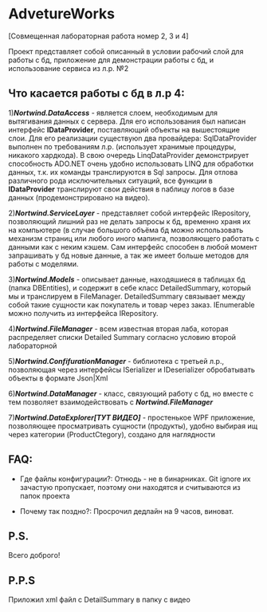 # AdvetureWorks

[Совмещенная лабораторная работа номер 2, 3 и 4]

Проект представляет собой описанный в условии рабочий слой для работы с бд, приложение для демонстрации работы с бд, и использование сервиса из л.р. №2

## Что касается работы с бд в л.р 4:

  1)***Nortwind.DataAccess*** - является слоем, необходимым для вытягивания данных с сервера. Для его использования был написан интерфейс **IDataProvider**,
 поставляющий объекты на вышестоящие слои. Для его реализации существуюn два провайдера: SqlDataProvider выполнен по требованиям л.р. (использует хранимые процедуры, никакого хардкода).
 В свою очередь LinqDataProvider демонстрирует способность ADO.NET очень удобно использовать LINQ для обработки данных, т.к. их команды транслируются в Sql запросы. Для отлова различного
 рода исключительных ситуаций, все функции в **IDataProvider** транслируют свои действия в nаблицу логов в базе данных (продемонстрировано на видео).
 
  2)***Nortwind.ServiceLayer*** - представляет собой интерфейс IRepository, позволяющий лишний раз не делать запросы к бд, временно храня их на компьютере (в случае большого объёма
 бд можно использовать механизм страниц или любого иного мапинга, позволяющего работать с данными как с неким кэшем. Сам интерфейс способен в любой момент запрашивать у бд новые данные,
 а так же имеет больше методов для работы с моделями.
  
  3)***Nortwind.Models*** - описывает данные, находяшиеся в таблицах бд (папка DBEntities), и содержит в себе класс DetailedSummary, который мы и транслируем в FileManager.
 DetailedSummary связывает между собой такие сущности как покупатель и товар через заказ. IEnumerable<DetailedSummary> можно получить из интерфейса IRepository.
 
  4)***Nortwind.FileManager*** - всем известная вторая лаба, которая распределяет списки Detailed Summary согласно условию второй лабораторной
  
  5)***Nortwind.ConfifurationManager*** - библиотека с третьей л.р., позволяющая через интерфейсы ISerializer и IDeserializer обробатывать объекты в формате Json|Xml
  
  6)***Nortwind.DataManager*** - класс, связующий работу с бд, но вместе с тем позволяет взаимодействовать с  ***Nortwind.FileManager***
  
  7)***Nortwind.DataExplorer[ТУТ ВИДЕО]*** - простенькое WPF приложение, позволяющее просматривать сущности (продукты), удобно выбирая ищ через категории (ProductCtegory), создано для наглядности
      
 ## FAQ:

* Где файлы конфигурации?:
  Отнюдь - не в бинарниках. Git ignore их зачастую пропускает, поэтому они находятся и считываются из папок проекта

* Почему так поздно?:
  Просрочил дедлайн на 9 часов, виноват.
  
 ## P.S.
  Всего доброго!
  
  ## P.P.S
  Приложил xml файл с DetailSummary в папку с видео 
